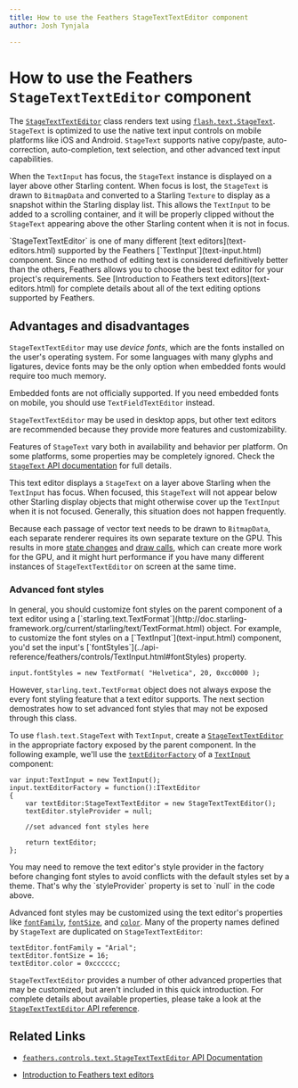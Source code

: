 ```yaml
---
title: How to use the Feathers StageTextTextEditor component  
author: Josh Tynjala

---
```

# How to use the Feathers `StageTextTextEditor` component

The [`StageTextTextEditor`](../api-reference/feathers/controls/text/StageTextTextEditor.html) class renders text using [`flash.text.StageText`](http://help.adobe.com/en_US/FlashPlatform/reference/actionscript/3/flash/text/StageText.html). `StageText` is optimized to use the native text input controls on mobile platforms like iOS and Android. `StageText` supports native copy/paste, auto-correction, auto-completion, text selection, and other advanced text input capabilities.

When the `TextInput` has focus, the `StageText` instance is displayed on a layer above other Starling content. When focus is lost, the `StageText` is drawn to `BitmapData` and converted to a Starling `Texture` to display as a snapshot within the Starling display list. This allows the `TextInput` to be added to a scrolling container, and it will be properly clipped without the `StageText` appearing above the other Starling content when it is not in focus.

<aside class="info">`StageTextTextEditor` is one of many different [text editors](text-editors.html) supported by the Feathers [`TextInput`](text-input.html) component. Since no method of editing text is considered definitively better than the others, Feathers allows you to choose the best text editor for your project's requirements. See [Introduction to Feathers text editors](text-editors.html) for complete details about all of the text editing options supported by Feathers.</aside>

## Advantages and disadvantages

`StageTextTextEditor` may use *device fonts*, which are the fonts installed on the user's operating system. For some languages with many glyphs and ligatures, device fonts may be the only option when embedded fonts would require too much memory.

Embedded fonts are not officially supported. If you need embedded fonts on mobile, you should use `TextFieldTextEditor` instead.

`StageTextTextEditor` may be used in desktop apps, but other text editors are recommended because they provide more features and customizability.

Features of `StageText` vary both in availability and behavior per platform. On some platforms, some properties may be completely ignored. Check the [`StageText` API documentation](http://help.adobe.com/en_US/FlashPlatform/reference/actionscript/3/flash/text/StageText.html) for full details.

This text editor displays a `StageText` on a layer above Starling when the `TextInput` has focus. When focused, this `StageText` will not appear below other Starling display objects that might otherwise cover up the `TextInput` when it is not focused. Generally, this situation does not happen frequently.

Because each passage of vector text needs to be drawn to `BitmapData`, each separate renderer requires its own separate texture on the GPU. This results in more [state changes](http://wiki.starling-framework.org/manual/performance_optimization#minimize_state_changes) and [draw calls](faq/draw-calls.html), which can create more work for the GPU, and it might hurt performance if you have many different instances of `StageTextTextEditor` on screen at the same time.

### Advanced font styles

<aside class="info">In general, you should customize font styles on the parent component of a text editor using a [`starling.text.TextFormat`](http://doc.starling-framework.org/current/starling/text/TextFormat.html) object. For example, to customize the font styles on a [`TextInput`](text-input.html) component, you'd set the input's [`fontStyles`](../api-reference/feathers/controls/TextInput.html#fontStyles) property.

``` code
input.fontStyles = new TextFormat( "Helvetica", 20, 0xcc0000 );
```

However, `starling.text.TextFormat` object does not always expose the every font styling feature that a text editor supports. The next section demostrates how to set advanced font styles that may not be exposed through this class.</aside>

To use `flash.text.StageText` with `TextInput`, create a [`StageTextTextEditor`](../api-reference/feathers/controls/text/StageTextTextEditor.html) in the appropriate factory exposed by the parent component. In the following example, we'll use the [`textEditorFactory`](../api-reference/feathers/controls/TextInput.html#textEditorFactory) of a [`TextInput`](text-input.html) component:

``` code
var input:TextInput = new TextInput();
input.textEditorFactory = function():ITextEditor
{
	var textEditor:StageTextTextEditor = new StageTextTextEditor();
	textEditor.styleProvider = null;

	//set advanced font styles here

	return textEditor;
};
```

<aside class="info">You may need to remove the text editor's style provider in the factory before changing font styles to avoid conflicts with the default styles set by a theme. That's why the `styleProvider` property is set to `null` in the code above.</aside>

Advanced font styles may be customized using the text editor's properties like [`fontFamily`](../api-reference/feathers/controls/text/StageTextTextEditor.html#fontFamily), [`fontSize`](../api-reference/feathers/controls/text/StageTextTextEditor.html#fontSize), and [`color`](../api-reference/feathers/controls/text/StageTextTextEditor.html#color). Many of the property names defined by `StageText` are duplicated on `StageTextTextEditor`:

``` code
textEditor.fontFamily = "Arial";
textEditor.fontSize = 16;
textEditor.color = 0xcccccc;
```

`StageTextTextEditor` provides a number of other advanced properties that may be customized, but aren't included in this quick introduction. For complete details about available properties, please take a look at the [`StageTextTextEditor` API reference](../api-reference/feathers/controls/text/StageTextTextEditor.html).

## Related Links

-   [`feathers.controls.text.StageTextTextEditor` API Documentation](../api-reference/feathers/controls/text/StageTextTextEditor.html)

-   [Introduction to Feathers text editors](text-editors.html)